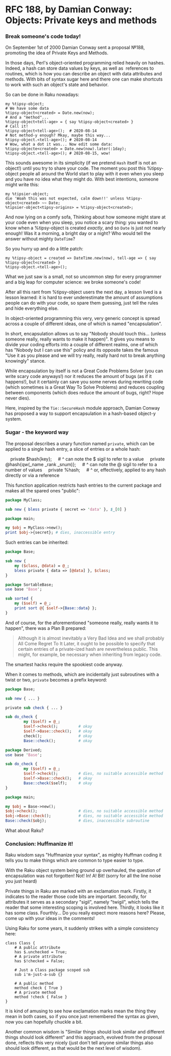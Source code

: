 # RFC 188, by Damian Conway: Objects: Private keys and methods

### Break someone's code today!

On September 1st of 2000 Damian Conway sent a proposal №188, promoting the idea of Private Keys and Methods.

In those days, Perl's object-oriented programming relied heavily on hashes. Indeed, a hash can store data values by keys, as well as  references to routines, which is how you can describe an object with data attributes and methods. With bits of syntax sugar here and there one can make shortcuts to work with such an object's state and behavior.

So can be done in Raku nowadays:

```perl6
my %tipsy-object;
# We have some data
%tipsy-object<created> = Date.new(now);
# And a "method"...
%tipsy-object<tell-age> = { say %tipsy-object<created> }
# Call it!
%tipsy-object<tell-age>();  # 2020-08-14
# Not method-y enough? Mkay, maybe this way...
%tipsy-object.<tell-age>(); # 2020-08-14
# Wow, what a dot it was... Now edit some data:
%tipsy-objecte<created> = Date.new(now).later(:1day);
%tipsy-object.<tell-age>(); # 2020-08-15, wow!
```

This sounds awesome in its simplicity (if we pretend `Hash` itself is not an object!) until you try to share your code. The moment you post this %tipsy-object people all around the World start to play with it even when you sleep and you have no idea what they might do. With best intentions, someone might write this:

```perl6
my %tipsier-object;
die 'Woah this was not expected, calm down!!' unless %tipsy-object<created> ~~ Date;
%tipsier-object<tipsy-origins> = %tipsy-object<created>;
```

And now lying on a comfy sofa, Thinking about how someone might stare at your code even when you sleep, you notice a scary thing: you wanted to know when a %tipsy-object is created _exactly_, and so `Date` is just not nearly enough! Was it a morning, a bright day or a night? Who would tell the answer without mighty `DateTime`?

So you hurry up and do a little patch:

```perl6
my %tipsy-object = created => DateTime.new(now), tell-age => { say %tipsy-object<created> }
%tipsy-object.<tell-age>();
```

What we just saw is a small, not so uncommon step for every programmer and a big leap for computer science: we broke someone's code!

After all this rant from %tipsy-object users the next day, a lesson lived is a lesson learned: it is hard to ever underestimate the amount of assumptions people can do with your code, so spare them guessing, just tell the rules and hide everything else.

In object-oriented programming this very, very generic concept is spread across a couple of different ideas, one of which is named "encapsulation".

In short, encapsulation allows us to say "Nobody should touch this... (unless someone really, really wants to make it happen)". It gives you means to divide your coding efforts into a couple of different realms, one of which has "Nobody but I can use this" policy and its opposite takes the famous "Use it as you please and we will try really, really hard not to break anything knowingly" stance.

While encapsulation by itself is not a Great Code Problems Solver (you can write scary code anyways!) nor it reduces the amount of bugs (as if it happens!), but it certainly can save you some nerves during rewriting code (which sometimes is a Great Way To Solve Problems) and reduces coupling between components (which does reduce the amount of bugs, right? Hope never dies).

Here, inspired by the `Tie::SecureHash` module approach, Damian Conway has proposed a way to support encapsulation in a hash-based object-y system.

### Sugar - the keyword way

The proposal describes a unary function named `private`, which can be applied to a single hash entry, a slice of entries or a whole hash:

    private $hash{key};
    # ^ can note the $ sigil to refer to a value
    private @hash{qw(_name _rank _snum)};
    # ^ can note the @ sigil to refer to a number of values
    private %hash;
    # ^ or, effectively, applied to any hash directly or via a reference

This function application restricts hash entries to the current package and makes all the spared ones "public":

```perl
package MyClass;

sub new { bless private { secret => 'data' }, $_[0] }

package main;

my $obj = MyClass->new();
print $obj->{secret}; # dies, inaccessible entry
```

Such entries can be inherited:

```perl
package Base;

sub new {
    my ($class, @data) = @_;
    bless private { data => [@data] }, $class;
}

package SortableBase;
use base 'Base';

sub sorted {
    my ($self) = @_;
    print sort @{ $self->{Base::data} };
}
```

And of course, for the aforementioned "someone really, really wants it to happen", there was a Plan B prepared:

> Although it is almost inevitably a Very Bad Idea and we shall probably All Come Regret To It Later, it ought to be possible to specify that certain entries of a private-ized hash are nevertheless public. This might, for example, be necessary when inheriting from legacy code.

The smartest hacks require the spookiest code anyway.

When it comes to methods, which are incidentally just subroutines with a twist or two, `private` becomes a prefix keyword:

```perl
package Base;

sub new { ... }

private sub check { ... }

sub do_check {
        my ($self) = @_;
        $self->check();         # okay
        $self->Base::check();   # okay
        check();                # okay
        Base::check();          # okay

package Derived;
use base 'Base';

sub do_check {
        my ($self) = @_;
        $self->check();         # dies, no suitable accessible method
        $self->Base::check();   # okay
        Base::check($self);     # okay
}

package main;

my $obj = Base->new();
$obj->check();                  # dies, no suitable accessible method
$obj->Base::check();            # dies, no suitable accessible method
Base::check($obj);              # dies, inaccessible subroutine
```

What about Raku?

### Conclusion: Huffmanize it!

Raku wisdom says "Huffmanize your syntax", as mighty Huffman coding it tells you to make things which are common to type easier to type.

With the Raku object system being ground up overhauled, the question of encapsulation was not forgotten! Not! In! A! Bit! (sorry for all the line noise you just heard)

Private things in Raku are marked with an exclamation mark. Firstly, it indicates to the reader those code bits are important. Secondly, for attributes it serves as a secondary "sigil", namely "twigil", which tells the reader that some interesting scoping is involved here. Thirdly, it looks like it has some class. Fourthly... Do you really expect more reasons here? Please, come up with your ideas in the comments!

Using Raku for some years, it suddenly strikes with a simple consistency here:

```perl6
class Class {
    # A public attribute
    has $.unchecked = True;
    # A private attribute
    has $!checked = False;

    # Just a Class package scoped sub
    sub i'm-just-a-sub {}

    # A public method
    method check { True }
    # A private method
    method !check { False }
}
```

It is kind of amusing to see how exclamation marks mean the thing they mean in both cases, so if you once just remembered the syntax as given, now you can hopefully chuckle a bit.

Another common wisdom is "Similar things should look similar and different things should look different" and this approach, evolved from the proposal done, reflects this very nicely (just don't tell anyone similar things also should look different, as that would be the next level of wisdom).
